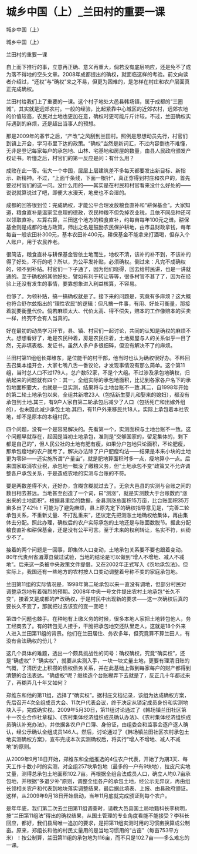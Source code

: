 # 城乡中国（上）_兰田村的重要一课

城乡中国（上）

城乡中国（上）

兰田村的重要一课

自上而下推行的事，立意再正确、意义再重大，倘若没有底层响应，还是免不了成为落不得地的空头文章。2008年成都提出的确权，就面临这样的考验。前文向读者介绍过，“还权”与“确权”来之不易，但更为困难的，是怎样在村庄和农户层面真正完成确权。

兰田村给我们上了重要的一课。这个村子地处大邑县韩场镇，属于成都的“三圈城”，其实就是远郊农村。一般的经验，比起紧靠中心城区的近郊农村，远郊农地的价值较高，农民对土地也更加在意，确权时更可能斤斤计较。不过，兰田确权实际遇到的麻烦，还是超出当事人的预想。

那是2009年的春节之后，“产改”之风刮到兰田村。照例是思想动员先行，村官们到镇上开会，学习市里下达的政策。“确权”当然是新词汇，不过内容倒也不难懂，无非是登记每家每户的承包地、山林、宅基地和房屋的数量，由县人民政府颁发产权证书。听懂之后，村官们的第一反应是问：有什么用？

成败在此一答。偌大一个中国，层层上层建筑差不多每天都要发出新目标、新指示、新精神。不过，“上面千条线，下面一根针”，真正穿得到村庄和农户的，首先要过村官们的这一问。没什么用的——其实是在村民和村官看来没什么好处的——说说就算说过了吧，即便大水漫天，地皮也不会湿的。

成都的回答很到位：完成确权，才能公平合理发放粮食直补和“耕保基金”。大家知道，粮食直补是温家宝总理的德政，农民种粮不但免掉农业税，且依不同品种还可以领取直补。左算右算，兰田这个地方的粮食直补，约每亩每年100元之谱。耕保基金则是成都的地方政策，师出之名是鼓励农民保护耕地，由市县财政拿钱，每年每亩一般农田补300元，基本农田补400元。耕保基金不能拿来打酒喝，但存入个人账户，用于农民养老。

很简洁，粮食直补与耕保基金皆依土地而生，地权不清，该补的补不到，不该补的得了好处，不行的吧？所以，为公平发补贴，必须确权。倒过来：凡完不成确权的，领不到补贴。村官们一下子通了，因为他们晓得，回去给村民讲，也是一讲就通的。至于确权的其他好处，譬如有利于转让等等，很多村官不甚了了，因为在经验上还没有发生的事情，要靠想象进入利益核算，不容易。

也够了。为领补贴，搞一搞确权就是了。接下来的问题是，究竟有多麻烦？这大概也符合舒尔兹指出的“理性农民”的逻辑：但凡搞一件事，有用、好处可衡量，那接着就要衡量代价。倘若麻烦太大、代价太高、得不偿失，赔本的工作像赔本的买卖一样，终究不会有人当真的。

好在最初的动员学习环节，县、镇、村官们一起讨论，共同的认知是确权的麻烦不大。想想看好了，地是农民种着，房是农民住着，土地房屋与人的关系似乎一目了然，无非填表格、发证书，虽然人多户多很细碎，但没有解决不了的麻烦。

兰田村第11组组长郑维东，是位能干的村干部，他当时也认为确权很好办。不料回去召集本组开会，大家七嘴八舌一番议论，才发现事情没有那么简单。这个第11组，当时总人口不过179人，总户数52家，不是个大组。不过涉及承包地确权，归纳起来的问题就有四个：其一，全组实际的承包地面积，比记到各家各户名下的承包地面积要大，也就是一旦实测，结果将与土地台账不一致.其二，自1998年开始的第二轮土地承包以来，全组共新增23人（包括新生婴儿和娶来的媳妇），都没有承包到土地.其三，有9户人家自第二轮承包后减少了人口（包括死亡和出嫁外组的），也未因此减少承包土地.其四，有11户外来移民共18人，实际上承包着本社农地，却不是原本的本组村民。

四个问题，没有一个是容易解决的。先看第一个，实测面积与土地台账不一致。这个问题早就存在，起因是当初土地承包，准则是“交够国家的，留足集体的，剩下都是自己的”，但人民公社的土地有肥有瘦，如果分户包地只论面积，不论肥瘦，那承包瘦地的农户就亏了。解决办法除了户户肥瘦均沾——结果是本来小块的土地更为零碎——还实施所谓“产量亩”，就是肥地算面积时多一点，瘦地算小一点。后来国家取消农业税，承包地一概没了缴粮义务，但“土地承包不变”政策又不允许调整各户承包关系，于是造成农地的实测与台账的不符。

要是两数差得不大，还好办，含糊含糊就过去了。无奈大邑县的实测与台账之间的数目相去甚远。当地甚至创造了一个词，曰“测涨”，就是实测数大于台账数而“涨出来的土地面积”。根据县里给的数据，全县测涨总面积15万亩，比台账面积35万亩多出了42％！可能为了避免麻烦，县上原先定下的确权指导意见是，“完善二轮承包关系，不重新丈量、不打乱重来”，还议定先把测涨土地确权给集体，再由集体去分配。照此办理，确权后的农户实际承包的土地还是与账面数脱节。据此分配粮食直补和耕保基金，还是没有公平可言。至于未来的权利转让，名实不符，纠纷少不了。

接着的两个问题是一回事，即集体人口变动，土地承包关系要不要也跟着变动。80年代贵州省湄潭县做过试验，当地的结论是可以做到“增人不增地、减人不减地”。后来这一条被中央政策文件提倡，又在2002年正式写入《农地承包法》。但实际上，我国还有一些地方的农村按人口变动调整着号称不变的家庭承包地。

兰田第11组的实际情况是，1998年第二轮承包以来一直没有调地，但部分村民对调整承包地有着强烈的预期。2008年中央一号文件提出农村土地承包“长久不变”，接着又是成都的产改确权，于是村民中出现新的要求——这一次确权后真的要长久不变了，那就把过去该变的变一变吧！

第四个问题也棘手。在种地有上缴义务的时候，很多本地人家把土地转包他人，务工经商去了。有的转包无人接手，干脆把承包地交还队里走人。这就是18个外来人进入兰田第11组的背景。他们在兰田居住、务农多年，但究竟算不算兰田人，有没有合法确权的份儿？

这几个具体的难题，透出一个颇具挑战性的问号：确权确权，究竟“确实权”，还是“确虚权”？“确实权”，就要从实测入手，一块一块丈量土地，更要有理清旧账的气概，了清历史上积攒的债权债务关系，并在此基础上做到每家每户的财产都得到清楚的合法表达。“确虚权“呢？继续造个台账糊弄下去就是了，反正几十年都过来了，再糊弄几十年又如何？

郑维东和他的第11组，选择了“确实权”。据村庄文档记录，该组为达成确权方案，先后召开4次全组成员大会、11次户代表会议，终于决定从锁定成员身份和实测地块入手，完成确实权。2009年5月30日，第11组讨论通过了《韩场镇兰田社区第十一农业合作社章程》、《农村集体经济组织成员确认办法》、《农村集体经济组织成员确认补充办法》，并依据各农户户口簿、身份证，由组委会和监事会逐户逐人确认，经公示确认全组成员146人。然后，讨论通过了《韩场镇兰田社区农村承包土地实测确权方案》，宣布完成本次实测确权后，将实行“增人不增地、减人不减地”的原则。

从2009年9月18日开始，郑维东和全组推选的4位农户代表，开始了为期3天、每天工作十数小时的实测，对全组257块承包地（最多的一户有9块地），拉皮尺实地丈量，测得总承包土地面积102.7亩。再根据全组合法成员人口，确立人均0.7亩承包地，并根据“多退少补”原则，调整全组各户的承包土地，经公示无异议，再由组长领相关农户和代表到地块落实调整结果，最后据此填表、上报、由县政府颁证。这样，从2009年9月18日开始启动，当年11月底就完成颁证到每个农户。

是年年底，我们第二次去兰田第11组调查时，请教大邑县国土局地籍科长李树明，按“兰田第11组法”得出的确权结果，从国土管理的专业角度看能不能接受？李科长回应，都好，我们县局唯一追加的要求，是把第11组实测时用的习惯亩换算成公制亩。原来，郑组长和他的村民丈量用的是当地习惯用的“古亩”（每亩753平方米）！按公制算，兰田第11组的承包地为116亩，而不只是102.7亩——多么难忘的一课。